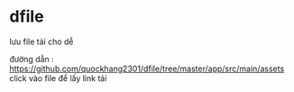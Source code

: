 # dfile
lưu file tải cho dễ

đường dẫn :
https://github.com/quockhang2301/dfile/tree/master/app/src/main/assets
click vào file để lấy link tải
